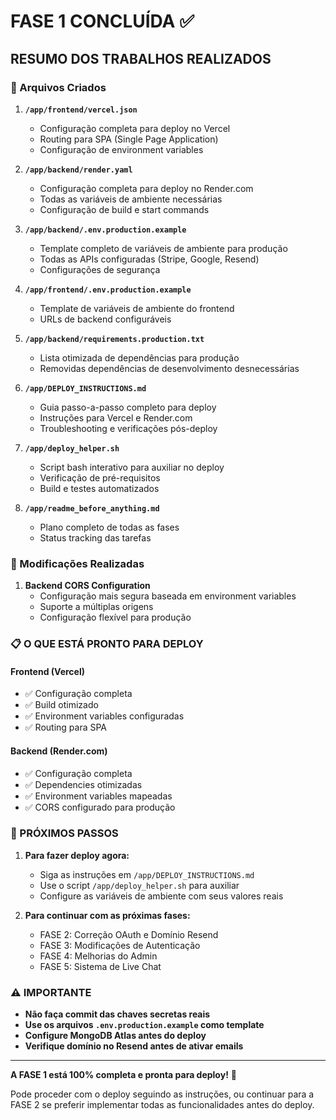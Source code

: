 # FASE 1 CONCLUÍDA ✅

## **RESUMO DOS TRABALHOS REALIZADOS**

### 📁 Arquivos Criados

1. **`/app/frontend/vercel.json`**
   - Configuração completa para deploy no Vercel
   - Routing para SPA (Single Page Application)
   - Configuração de environment variables

2. **`/app/backend/render.yaml`**
   - Configuração completa para deploy no Render.com
   - Todas as variáveis de ambiente necessárias
   - Configuração de build e start commands

3. **`/app/backend/.env.production.example`**
   - Template completo de variáveis de ambiente para produção
   - Todas as APIs configuradas (Stripe, Google, Resend)
   - Configurações de segurança

4. **`/app/frontend/.env.production.example`**
   - Template de variáveis de ambiente do frontend
   - URLs de backend configuráveis

5. **`/app/backend/requirements.production.txt`**
   - Lista otimizada de dependências para produção
   - Removidas dependências de desenvolvimento desnecessárias

6. **`/app/DEPLOY_INSTRUCTIONS.md`**
   - Guia passo-a-passo completo para deploy
   - Instruções para Vercel e Render.com
   - Troubleshooting e verificações pós-deploy

7. **`/app/deploy_helper.sh`**
   - Script bash interativo para auxiliar no deploy
   - Verificação de pré-requisitos
   - Build e testes automatizados

8. **`/app/readme_before_anything.md`**
   - Plano completo de todas as fases
   - Status tracking das tarefas

### 🔧 Modificações Realizadas

1. **Backend CORS Configuration**
   - Configuração mais segura baseada em environment variables
   - Suporte a múltiplas origens
   - Configuração flexível para produção

### 📋 O QUE ESTÁ PRONTO PARA DEPLOY

#### Frontend (Vercel)
- ✅ Configuração completa
- ✅ Build otimizado
- ✅ Environment variables configuradas
- ✅ Routing para SPA

#### Backend (Render.com)
- ✅ Configuração completa
- ✅ Dependencies otimizadas
- ✅ Environment variables mapeadas
- ✅ CORS configurado para produção

### 🚀 PRÓXIMOS PASSOS

1. **Para fazer deploy agora:**
   - Siga as instruções em `/app/DEPLOY_INSTRUCTIONS.md`
   - Use o script `/app/deploy_helper.sh` para auxiliar
   - Configure as variáveis de ambiente com seus valores reais

2. **Para continuar com as próximas fases:**
   - FASE 2: Correção OAuth e Domínio Resend
   - FASE 3: Modificações de Autenticação
   - FASE 4: Melhorias do Admin
   - FASE 5: Sistema de Live Chat

### ⚠️ IMPORTANTE

- **Não faça commit das chaves secretas reais**
- **Use os arquivos `.env.production.example` como template**
- **Configure MongoDB Atlas antes do deploy**
- **Verifique domínio no Resend antes de ativar emails**

---

**A FASE 1 está 100% completa e pronta para deploy!** 🎉

Pode proceder com o deploy seguindo as instruções, ou continuar para a FASE 2 se preferir implementar todas as funcionalidades antes do deploy.